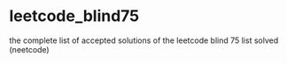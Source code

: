 # leetcode_blind75
the complete list of accepted solutions of the leetcode blind 75 list solved (neetcode)
